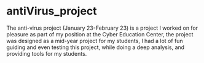 # antiVirus_project
The anti-virus project (January 23-February 23) is a project I worked on for pleasure as part of my position at the Cyber Education Center, the project was designed as a mid-year project for my students, I had a lot of fun guiding and even testing this project, while doing a deep analysis, and providing tools for my students.
